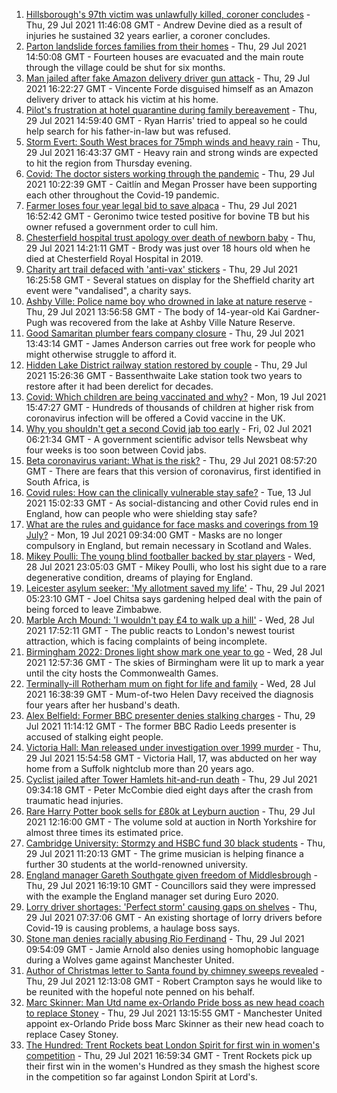 1. [Hillsborough's 97th victim was unlawfully killed, coroner concludes](https://www.bbc.co.uk/news/uk-england-merseyside-58011373) - Thu, 29 Jul 2021 11:46:08 GMT - Andrew Devine died as a result of injuries he sustained 32 years earlier, a coroner concludes.
2. [Parton landslide forces families from their homes](https://www.bbc.co.uk/news/uk-england-cumbria-58011466) - Thu, 29 Jul 2021 14:50:08 GMT - Fourteen houses are evacuated and the main route through the village could be shut for six months.
3. [Man jailed after fake Amazon delivery driver gun attack](https://www.bbc.co.uk/news/uk-england-london-58017379) - Thu, 29 Jul 2021 16:22:27 GMT - Vincente Forde disguised himself as an Amazon delivery driver to attack his victim at his home.
4. [Pilot's frustration at hotel quarantine during family bereavement](https://www.bbc.co.uk/news/uk-england-58011922) - Thu, 29 Jul 2021 14:59:40 GMT - Ryan Harris' tried to appeal so he could help search for his father-in-law but was refused.
5. [Storm Evert: South West braces for 75mph winds and heavy rain](https://www.bbc.co.uk/news/uk-england-cornwall-58010633) - Thu, 29 Jul 2021 16:43:37 GMT - Heavy rain and strong winds are expected to hit the region from Thursday evening.
6. [Covid: The doctor sisters working through the pandemic](https://www.bbc.co.uk/news/uk-england-devon-58011779) - Thu, 29 Jul 2021 10:22:39 GMT - Caitlín and Megan Prosser have been supporting each other throughout the Covid-19 pandemic.
7. [Farmer loses four year legal bid to save alpaca](https://www.bbc.co.uk/news/uk-england-gloucestershire-57997877) - Thu, 29 Jul 2021 16:52:42 GMT - Geronimo twice tested positive for bovine TB but his owner refused a government order to cull him.
8. [Chesterfield hospital trust apology over death of newborn baby](https://www.bbc.co.uk/news/uk-england-derbyshire-58012160) - Thu, 29 Jul 2021 14:21:11 GMT - Brody was just over 18 hours old when he died at Chesterfield Royal Hospital in 2019.
9. [Charity art trail defaced with 'anti-vax' stickers](https://www.bbc.co.uk/news/uk-england-south-yorkshire-58017279) - Thu, 29 Jul 2021 16:25:58 GMT - Several statues on display for the Sheffield charity art event were "vandalised", a charity says.
10. [Ashby Ville: Police name boy who drowned in lake at nature reserve](https://www.bbc.co.uk/news/uk-england-humber-58016264) - Thu, 29 Jul 2021 13:56:58 GMT - The body of 14-year-old Kai Gardner-Pugh was recovered from the lake at Ashby Ville Nature Reserve.
11. [Good Samaritan plumber fears company closure](https://www.bbc.co.uk/news/uk-england-lancashire-58011836) - Thu, 29 Jul 2021 13:43:14 GMT - James Anderson carries out free work for people who might otherwise struggle to afford it.
12. [Hidden Lake District railway station restored by couple](https://www.bbc.co.uk/news/uk-england-cumbria-58014752) - Thu, 29 Jul 2021 15:26:36 GMT - Bassenthwaite Lake station took two years to restore after it had been derelict for decades.
13. [Covid: Which children are being vaccinated and why?](https://www.bbc.co.uk/news/health-57888429) - Mon, 19 Jul 2021 15:47:27 GMT - Hundreds of thousands of children at higher risk from coronavirus infection will be offered a Covid vaccine in the UK.
14. [Why you shouldn't get a second Covid jab too early](https://www.bbc.co.uk/news/newsbeat-57682233) - Fri, 02 Jul 2021 06:21:34 GMT - A government scientific advisor tells Newsbeat why four weeks is too soon between Covid jabs.
15. [Beta coronavirus variant: What is the risk?](https://www.bbc.co.uk/news/health-55534727) - Thu, 29 Jul 2021 08:57:20 GMT - There are fears that this version of coronavirus, first identified in South Africa, is
16. [Covid rules: How can the clinically vulnerable stay safe?](https://www.bbc.co.uk/news/health-51997151) - Tue, 13 Jul 2021 15:02:33 GMT - As social-distancing and other Covid rules end in England, how can people who were shielding stay safe?
17. [What are the rules and guidance for face masks and coverings from 19 July?](https://www.bbc.co.uk/news/health-51205344) - Mon, 19 Jul 2021 09:34:00 GMT - Masks are no longer compulsory in England, but remain necessary in Scotland and Wales.
18. [Mikey Poulli: The young blind footballer backed by star players](https://www.bbc.co.uk/news/uk-england-london-57987451) - Wed, 28 Jul 2021 23:05:03 GMT - Mikey Poulli, who lost his sight due to a rare degenerative condition, dreams of playing for England.
19. [Leicester asylum seeker: 'My allotment saved my life'](https://www.bbc.co.uk/news/uk-england-leicestershire-57931064) - Thu, 29 Jul 2021 05:23:10 GMT - Joel Chitsa says gardening helped deal with the pain of being forced to leave Zimbabwe.
20. [Marble Arch Mound: 'I wouldn't pay £4 to walk up a hill'](https://www.bbc.co.uk/news/uk-england-london-58001770) - Wed, 28 Jul 2021 17:52:11 GMT - The public reacts to London's newest tourist attraction, which is facing complaints of being incomplete.
21. [Birmingham 2022: Drones light show mark one year to go](https://www.bbc.co.uk/news/uk-england-stoke-staffordshire-57999884) - Wed, 28 Jul 2021 12:57:36 GMT - The skies of Birmingham were lit up to mark a year until the city hosts the Commonwealth Games.
22. [Terminally-ill Rotherham mum on fight for life and family](https://www.bbc.co.uk/news/uk-england-south-yorkshire-58004513) - Wed, 28 Jul 2021 16:38:39 GMT - Mum-of-two Helen Davy received the diagnosis four years after her husband's death.
23. [Alex Belfield: Former BBC presenter denies stalking charges](https://www.bbc.co.uk/news/uk-england-nottinghamshire-58012030) - Thu, 29 Jul 2021 11:14:12 GMT - The former BBC Radio Leeds presenter is accused of stalking eight people.
24. [Victoria Hall: Man released under investigation over 1999 murder](https://www.bbc.co.uk/news/uk-england-suffolk-58015434) - Thu, 29 Jul 2021 15:54:58 GMT - Victoria Hall, 17, was abducted on her way home from a Suffolk nightclub more than 20 years ago.
25. [Cyclist jailed after Tower Hamlets hit-and-run death](https://www.bbc.co.uk/news/uk-england-london-58009784) - Thu, 29 Jul 2021 09:34:18 GMT - Peter McCombie died eight days after the crash from traumatic head injuries.
26. [Rare Harry Potter book sells for £80k at Leyburn auction](https://www.bbc.co.uk/news/uk-england-york-north-yorkshire-58003050) - Thu, 29 Jul 2021 12:16:00 GMT - The volume sold at auction in North Yorkshire for almost three times its estimated price.
27. [Cambridge University: Stormzy and HSBC fund 30 black students](https://www.bbc.co.uk/news/uk-england-cambridgeshire-58011700) - Thu, 29 Jul 2021 11:20:13 GMT - The grime musician is helping finance a further 30 students at the world-renowned university.
28. [England manager Gareth Southgate given freedom of Middlesbrough](https://www.bbc.co.uk/news/uk-england-tees-58017331) - Thu, 29 Jul 2021 16:19:10 GMT - Councillors said they were impressed with the example the England manager set during Euro 2020.
29. [Lorry driver shortages: 'Perfect storm' causing gaps on shelves](https://www.bbc.co.uk/news/uk-england-gloucestershire-58006669) - Thu, 29 Jul 2021 07:37:06 GMT - An existing shortage of lorry drivers before Covid-19 is causing problems, a haulage boss says.
30. [Stone man denies racially abusing Rio Ferdinand](https://www.bbc.co.uk/news/uk-england-birmingham-58011914) - Thu, 29 Jul 2021 09:54:09 GMT - Jamie Arnold also denies using homophobic language during a Wolves game against Manchester United.
31. [Author of Christmas letter to Santa found by chimney sweeps revealed](https://www.bbc.co.uk/news/uk-england-nottinghamshire-58006173) - Thu, 29 Jul 2021 12:13:08 GMT - Robert Crampton says he would like to be reunited with the hopeful note penned on his behalf.
32. [Marc Skinner: Man Utd name ex-Orlando Pride boss as new head coach to replace Stoney](https://www.bbc.co.uk/sport/football/58012197) - Thu, 29 Jul 2021 13:15:55 GMT - Manchester United appoint ex-Orlando Pride boss Marc Skinner as their new head coach to replace Casey Stoney.
33. [The Hundred: Trent Rockets beat London Spirit for first win in women's competition](https://www.bbc.co.uk/sport/cricket/58015669) - Thu, 29 Jul 2021 16:59:34 GMT - Trent Rockets pick up their first win in the women's Hundred as they smash the highest score in the competition so far against London Spirit at Lord's.
